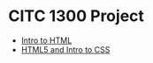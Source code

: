# CITC 1300 Project

<ul>
<li><a href="intro_to_html/index.html" target="_blank">Intro to HTML</a></li>
<li><a href="HTML5_intro_to_css/index.html" target="_blank">HTML5 and Intro to CSS</a></li>
</ul>